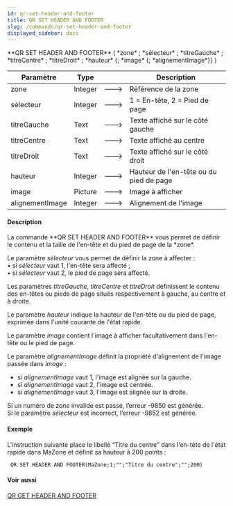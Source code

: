 ```yaml
---
id: qr-set-header-and-footer
title: QR SET HEADER AND FOOTER
slug: /commands/qr-set-header-and-footer
displayed_sidebar: docs
---
```


<!--REF #_command_.QR SET HEADER AND FOOTER.Syntax-->**QR SET HEADER AND FOOTER** ( *zone* ; *sélecteur* ; *titreGauche* ; *titreCentre* ; *titreDroit* ; *hauteur* {; *image* {; *alignementImage*}} )<!-- END REF-->
<!--REF #_command_.QR SET HEADER AND FOOTER.Params-->
| Paramètre | Type |  | Description |
| --- | --- | --- | --- |
| zone | Integer | &#x1F852; | Référence de la zone |
| sélecteur | Integer | &#x1F852; | 1 = En-tête, 2 = Pied de page |
| titreGauche | Text | &#x1F852; | Texte affiché sur le côté gauche |
| titreCentre | Text | &#x1F852; | Texte affiché au centre |
| titreDroit | Text | &#x1F852; | Texte affiché sur le côté droit |
| hauteur | Integer | &#x1F852; | Hauteur de l'en-tête ou du pied de page |
| image | Picture | &#x1F852; | Image à afficher |
| alignementImage | Integer | &#x1F852; | Alignement de l'image |

<!-- END REF-->

#### Description 

<!--REF #_command_.QR SET HEADER AND FOOTER.Summary-->La commande **QR SET HEADER AND FOOTER** vous permet de définir le contenu et la taille de l'en-tête et du pied de page de la *zone*.<!-- END REF--> 

Le paramètre *sélecteur* vous permet de définir la zone à affecter :   
• si *sélecteur* vaut 1, l'en-tête sera affecté ;   
• si *sélecteur* vaut 2, le pied de page sera affecté.

Les paramètres *titreGauche*, *titreCentre* et *titreDroit* définissent le contenu des en-têtes ou pieds de page situés respectivement à gauche, au centre et à droite. 

Le paramètre *hauteur* indique la hauteur de l'en-tête ou du pied de page, exprimée dans l'unité courante de l'état rapide. 

Le paramètre *image* contient l'image à afficher facultativement dans l'en-tête ou le pied de page. 

Le paramètre *alignementImage* définit la propriété d'alignement de l'image passée dans *image* :

* si *alignementImage* vaut 1, l'image est alignée sur la gauche.
* si *alignementImage* vaut 2, l'image est centrée.
* si *alignementImage* vaut 3, l'image est alignée sur la droite.

Si un numéro de *zone* invalide est passé, l’erreur -9850 est générée.  
Si le paramètre *sélecteur* est incorrect, l’erreur -9852 est générée.

#### Exemple 

L'instruction suivante place le libellé “Titre du centre” dans l'en-tête de l'état rapide dans MaZone et définit sa hauteur à 200 points :

```4d
 QR SET HEADER AND FOOTER(MaZone;1;"";"Titre du centre";"";200)
```

#### Voir aussi 

[QR GET HEADER AND FOOTER](qr-get-header-and-footer.md)  